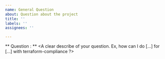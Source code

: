 ```yaml
---
name: General Question
about: Question about the project
title: ''
labels: ''
assignees: ''

---
```


** Question : **
<A clear describe of your question. Ex, how can I do [...] for [...] with terraform-compliance ?>
